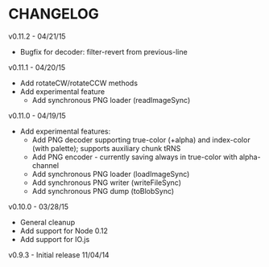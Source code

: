 CHANGELOG
=========

v0.11.2 - 04/21/15
* Bugfix for decoder: filter-revert from previous-line

v0.11.1 - 04/20/15
* Add rotateCW/rotateCCW methods
* Add experimental feature
  * Add synchronous PNG loader (readImageSync)

v0.11.0 - 04/19/15
* Add experimental features:
  * Add PNG decoder supporting true-color (+alpha) and index-color (with palette); supports auxiliary chunk tRNS
  * Add PNG encoder - currently saving always in true-color with alpha-channel
  * Add synchronous PNG loader (loadImageSync)
  * Add synchronous PNG writer (writeFileSync)
  * Add synchronous PNG dump (toBlobSync)

v0.10.0 - 03/28/15
* General cleanup
* Add support for Node 0.12
* Add support for IO.js

v0.9.3 - Initial release 11/04/14
